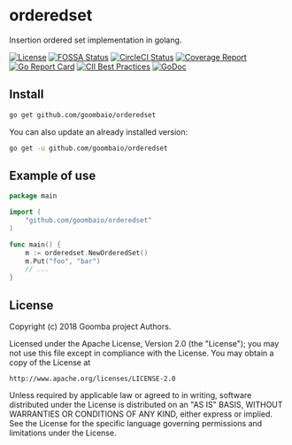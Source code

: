 # orderedset

Insertion ordered set implementation in golang.

[![License][License-Image]][License-URL]
[![FOSSA Status][FOSSA-Image]][FOSSA-URL]
[![CircleCI Status][CircleCI-Image]][CircleCI-URL]
[![Coverage Report][Coverage-Image]][Coverage-URL]
[![Go Report Card][GoReportCard-Image]][GoReportCard-URL]
[![CII Best Practices][CII-Image]][CII-URL]
[![GoDoc][GoDoc-Image]][GoDoc-URL]

## Install

```bash
go get github.com/goombaio/orderedset
```

You can also update an already installed version:

```bash
go get -u github.com/goombaio/orderedset
```

## Example of use

```go
package main

import (
    "github.com/goombaio/orderedset"
)

func main() {
    m := orderedset.NewOrderedSet()
    m.Put("foo", "bar")
    // ...
}
```

## License

Copyright (c) 2018 Goomba project Authors.

Licensed under the Apache License, Version 2.0 (the "License");
you may not use this file except in compliance with the License.
You may obtain a copy of the License at

    http://www.apache.org/licenses/LICENSE-2.0

Unless required by applicable law or agreed to in writing, software
distributed under the License is distributed on an "AS IS" BASIS,
WITHOUT WARRANTIES OR CONDITIONS OF ANY KIND, either express or implied.
See the License for the specific language governing permissions and
limitations under the License.

[License-Image]: https://img.shields.io/badge/License-Apache-blue.svg
[License-URL]: http://opensource.org/licenses/Apache
[FOSSA-Image]: https://app.fossa.io/api/projects/git%2Bgithub.com%2Fgoombaio%2Forderedset.svg?type=shield
[FOSSA-URL]: https://app.fossa.io/projects/git%2Bgithub.com%2Fgoombaio%2Forderedset?ref=badge_shield
[CircleCI-Image]: https://circleci.com/gh/goombaio/orderedset.svg?style=svg
[CircleCI-URL]: https://circleci.com/gh/goombaio/orderedset
[Coverage-Image]: https://codecov.io/gh/goombaio/orderedset/branch/master/graph/badge.svg
[Coverage-URL]: https://codecov.io/gh/goombaio/orderedset
[GoReportCard-Image]: https://goreportcard.com/badge/github.com/goombaio/orderedset
[GoReportCard-URL]: https://goreportcard.com/report/github.com/goombaio/orderedset
[CII-Image]: https://bestpractices.coreinfrastructure.org/projects/2183/badge
[CII-URL]: https://bestpractices.coreinfrastructure.org/projects/2183
[GoDoc-Image]: https://godoc.org/github.com/goombaio/orderedset?status.svg
[GoDoc-URL]: http://godoc.org/github.com/goombaio/orderedset
